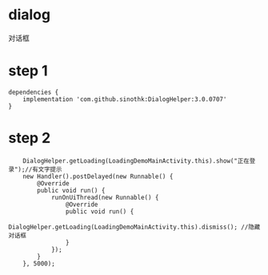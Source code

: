 # dialog
对话框

# step 1
    dependencies {
        implementation 'com.github.sinothk:DialogHelper:3.0.0707'
    }
    
# step 2
        DialogHelper.getLoading(LoadingDemoMainActivity.this).show("正在登录");//有文字提示
        new Handler().postDelayed(new Runnable() {
            @Override
            public void run() {
                runOnUiThread(new Runnable() {
                    @Override
                    public void run() {
                        DialogHelper.getLoading(LoadingDemoMainActivity.this).dismiss(); //隐藏对话框
                    }
                });
            }
        }, 5000);
